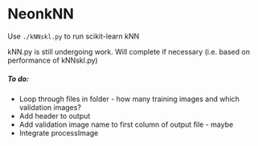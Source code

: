 # NeonkNN

Use `./kNNskl.py` to run scikit-learn kNN

kNN.py is still undergoing work. Will complete if necessary (i.e. based on performance of kNNskl.py)

##### To do:
  * Loop through files in folder - how many training images and which validation images?
  * Add header to output
  * Add validation image name to first column of output file - maybe
  * Integrate processImage
